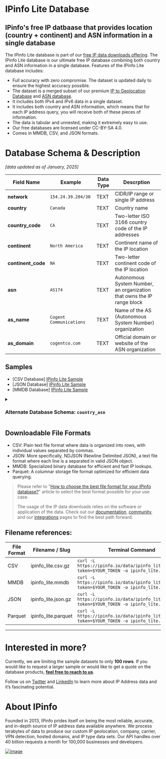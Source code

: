 # IPinfo Lite Database

## IPinfo's free IP datbaase that provides location (country + continent) and ASN information in a single database

The IPinfo Lite database is part of our [free IP data downloads offering](https://ipinfo.io/products/free-ip-database). The IPinfo Lite database is our ultimate free IP database combining both country and ASN information in a single database. Features of the IPinfo Lite database includes:

- Full accuracy with zero compromise. The dataset is updated daily to ensure the highest accuracy possible.
- The dataset is a merged subset of our premium [IP to Geolocation Database](https://ipinfo.io/products/ip-geolocation-database) and [ASN database](https://ipinfo.io/products/asn-database).
- It includes both IPv4 and IPv6 data in a single dataset.
- It includes both country and ASN information, which means that for each IP address query, you will receive both of these pieces of information.
- The data is tabular and unnested, making it extremely easy to use.
- Our free databases are licensed under CC-BY-SA 4.0.
- Comes in MMDB, CSV, and JSON formats.

# Database Schema & Description

*[data updated as of January, 2025]*

| Field Name         | Example                 | Data Type | Descrption                                                             |
|--------------------|-------------------------|-----------|------------------------------------------------------------------------|
| **network**        | `154.24.39.204/30`      | TEXT      | CIDR/IP range or single IP address                                              |
| **country**        | `Canada`                | TEXT      | Country name                                                           |
| **country_code**   | `CA`                    | TEXT      | Two-letter ISO 3166 country code of the IP addresses                   |
| **continent**      | `North America`         | TEXT      | Continent name of the IP location                                      |
| **continent_code** | `NA`                    | TEXT      | Two-letter continent code of the IP location                           |
| **asn**            | `AS174`                 | TEXT      | Autonomous System Number, an organization that owns the IP range block |
| **as_name**        | `Cogent Communications` | TEXT      | Name of the AS (Autonomous System Number) organization                 |
| **as_domain**      | `cogentco.com`          | TEXT      | Official domain or website of the ASN organization                     |

## Samples

- [CSV Database] [IPinfo Lite Sample](/IPinfo%20Lite/ipinfo_lite_sample.csv)
- [JSON Database] [IPinfo Lite Sample](/IPinfo%20Lite/ipinfo_lite_sample.json)
- [MMDB Database] [IPinfo Lite Sample](/IPinfo%20Lite/ipinfo_lite_sample.mmdb)

<details>

<summary><h3>Alternate Database Schema: <code>country_asn</code></h3></summary>

The `country_asn` data download is structured based on IP ranges (`start_ip` and `end_ip`). Our default data downloads has been updated (January, 2025) to use the `network`-based schema and also changes the name of the columns. However, we will continue supporting the original IP range-based schema for existing customers, with no plans for deprecation. While the underlying data remains the same, the difference lies only in the schema.

| Field Name       | Example                      | Data Type | Description                                       |
|------------------|------------------------------|-----------|---------------------------------------------------|
| `start_ip`       | 1.0.16.0                     | TEXT      | Starting IP address of an IP address range        |
| `end_ip`         | 1.0.31.255                   | TEXT      | Ending IP address of an IP address range          |
| `country`        | JP                           | TEXT      | ISO 3166 country code of the IP addresses         |
| `country_name`   | Japan                        | TEXT      | Name of the country                               |
| `continent`      | AS                           | TEXT      | Continent code of the country                     |
| `continent_name` | Asia                         | TEXT      | Name of the continent                             |
| `asn`            | AS2519                       | TEXT      | Autonomous System Number                          |
| `as_name`        | ARTERIA Networks Corporation | TEXT      | Name of the AS (Autonomous System) organization   |
| `as_domain`      | arteria-net.com              | TEXT      | Official domain or website of the AS organization |

> Includes IP range columns (`start_ip` and `end_ip`) instead of a network or CIDR based column (`network`).

#### Samples

- [CSV Database] [IP to Country + ASN Database Sample](/IP%20to%20Country%20ASN/ip_country_asn_sample.csv)
- [JSON Database] [IP to Country + ASN Database Sample](/IP%20to%20Country%20ASN/ip_country_asn_sample.json)
- [MMDB Database] [IP to Database + ASN Sample](/IP%20to%20Country%20ASN/ip_country_asn_sample.mmdb)

</details>

## Downloadable File Formats

- CSV: Plain text file format where data is organized into rows, with individual values separated by commas.
- JSON: More specifically, NDJSON (Newline Delimited JSON), a text file format where each line is a separated in valid JSON object.
- MMDB: Specialized binary database for efficient and fast IP lookups.
- Parquet: A columnar storage file format optimized for efficient data querying.

> Please refer to "[How to choose the best file format for your IPinfo database?](https://ipinfo.io/blog/ipinfo-database-formats/)" article to select the best format possible for your use case.
>
> The usage of the IP data downloads relies on the software or application of the data. Check out our [documentation](https://ipinfo.io/developers/database-download), [community](https://community.ipinfo.io/c/docs/8), and our [integrations](https://ipinfo.io/integrations) pages to find the best path forward.

## Filename references:

| File Format | Filename / Slug        | Terminal Command                                                                                    |
|-------------|------------------------|-----------------------------------------------------------------------------------------------------|
| CSV         | ipinfo_lite.csv.gz  | `curl -L https://ipinfo.io/data/ipinfo_lite.csv.gz?token=$YOUR_TOKEN -o ipinfo_lite.csv.gz`   |
| MMDB        | ipinfo_lite.mmdb    | `curl -L https://ipinfo.io/data/ipinfo_lite.mmdb?token=$YOUR_TOKEN -o ipinfo_lite.mmdb`       |
| JSON        | ipinfo_lite.json.gz | `curl -L https://ipinfo.io/data/ipinfo_lite.json.gz?token=$YOUR_TOKEN -o ipinfo_lite.json.gz` |
| Parquet     | ipinfo_lite.parquet | `curl -L https://ipinfo.io/data/ipinfo_lite.parquet?token=$YOUR_TOKEN -o ipinfo_lite.parquet` |

---

# Interested in more?

Currently, we are limiting the sample datasets to only **100 rows**. If you would like to request a larger sample or would like to get a quote on the database products, **[feel free to reach to us](https://ipinfo.io/products/ip-database-download#request_form)**.

Follow us on [Twitter](https://twitter.com/ipinfo) and [LinkedIn](https://www.linkedin.com/company/ipinfo/) to learn more about IP Address data and it’s fascinating potential.

# About IPinfo

Founded in 2013, IPinfo prides itself on being the most reliable, accurate, and in-depth source of IP address data available anywhere. We process terabytes of data to produce our custom IP geolocation, company, carrier, VPN detection, hosted domains, and IP type data sets. Our API handles over 40 billion requests a month for 100,000 businesses and developers.

[![image](https://avatars3.githubusercontent.com/u/15721521?s=128&u=7bb7dde5c4991335fb234e68a30971944abc6bf3&v=4)](https://ipinfo.io/)